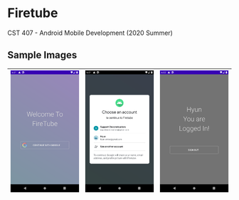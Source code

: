 # Firetube
CST 407 - Android Mobile Development (2020 Summer)

## Sample Images

| ![Sample1](https://github.com/HyunWinter/Firetube/blob/master/screenshots/device-2020-07-08-230132.png) | ![Eng2](https://github.com/HyunWinter/Firetube/blob/master/screenshots/device-2020-07-08-230201.png) | ![Sample1](https://github.com/HyunWinter/Firetube/blob/master/screenshots/device-2020-07-08-230209.png)
| :---: | :---: |:---: |
